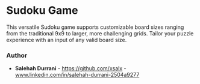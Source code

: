 # Sudoku Game

This versatile Sudoku game supports customizable board sizes ranging from the traditional 9x9 to larger, more challenging grids. Tailor your puzzle experience with an input of any valid board size.

### Author
- **Salehah Durrani**  - https://github.com/xsalx - www.linkedin.com/in/salehah-durrani-2504a9277

